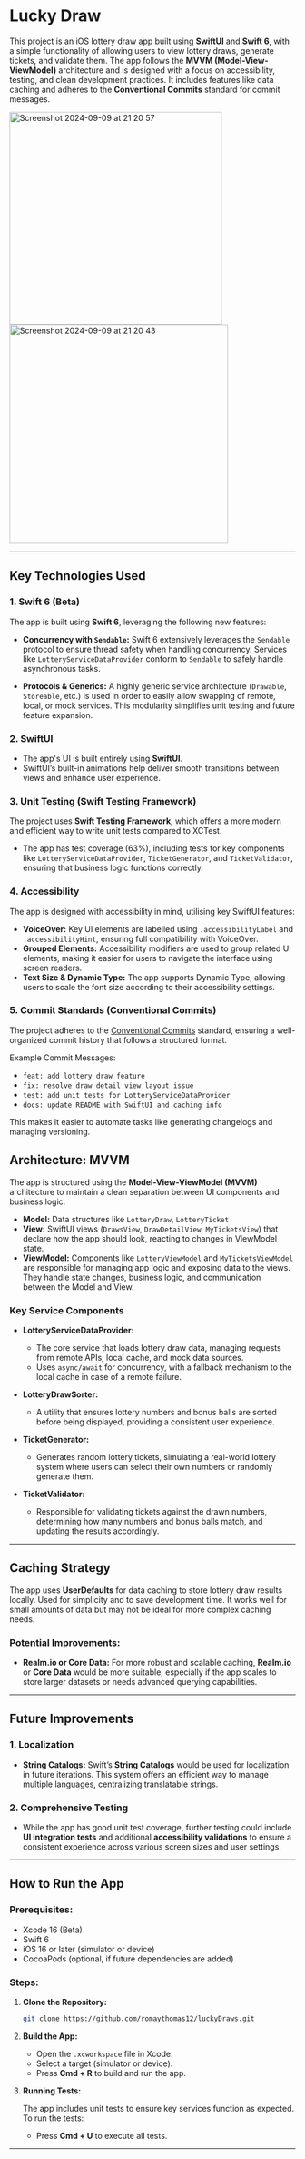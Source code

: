 # Lucky Draw

This project is an iOS lottery draw app built using **SwiftUI** and **Swift 6**, with a simple functionality of allowing users to view lottery draws, generate tickets, and validate them. The app follows the **MVVM (Model-View-ViewModel)** architecture and is designed with a focus on accessibility, testing, and clean development practices. It includes features like data caching and adheres to the **Conventional Commits** standard for commit messages.


<img width="374" alt="Screenshot 2024-09-09 at 21 20 57" src="https://github.com/user-attachments/assets/6e5e1cd4-ac17-444a-9d2d-c73fc7d4841e">

<img width="385" alt="Screenshot 2024-09-09 at 21 20 43" src="https://github.com/user-attachments/assets/9b898622-dc5b-4c03-9c1c-d3f48de31f1a">

---

## Key Technologies Used

### 1. Swift 6 (Beta)

The app is built using **Swift 6**, leveraging the following new features:

- **Concurrency with `Sendable`:** Swift 6 extensively leverages the `Sendable` protocol to ensure thread safety when handling concurrency. Services like `LotteryServiceDataProvider` conform to `Sendable` to safely handle asynchronous tasks.
  
- **Protocols & Generics:** A highly generic service architecture (`Drawable`, `Storeable`, etc.) is used in order to easily allow swapping of remote, local, or mock services. This modularity simplifies unit testing and future feature expansion.

### 2. SwiftUI

- The app's UI is built entirely using **SwiftUI**. 
- SwiftUI’s built-in animations help deliver smooth transitions between views and enhance user experience.
  
### 3. Unit Testing (Swift Testing Framework)

The project uses **Swift Testing Framework**, which offers a more modern and efficient way to write unit tests compared to XCTest.
- The app has test coverage (63%), including tests for key components like `LotteryServiceDataProvider`, `TicketGenerator`, and `TicketValidator`, ensuring that business logic functions correctly.

### 4. Accessibility

The app is designed with accessibility in mind, utilising key SwiftUI features:

- **VoiceOver:** Key UI elements are labelled using `.accessibilityLabel` and `.accessibilityHint`, ensuring full compatibility with VoiceOver.
- **Grouped Elements:** Accessibility modifiers are used to group related UI elements, making it easier for users to navigate the interface using screen readers.
- **Text Size & Dynamic Type:** The app supports Dynamic Type, allowing users to scale the font size according to their accessibility settings.

### 5. Commit Standards (Conventional Commits)

The project adheres to the [Conventional Commits](https://www.conventionalcommits.org/en/v1.0.0/) standard, ensuring a well-organized commit history that follows a structured format.

Example Commit Messages:
- `feat: add lottery draw feature`
- `fix: resolve draw detail view layout issue`
- `test: add unit tests for LotteryServiceDataProvider`
- `docs: update README with SwiftUI and caching info`

This makes it easier to automate tasks like generating changelogs and managing versioning.

## Architecture: MVVM

The app is structured using the **Model-View-ViewModel (MVVM)** architecture to maintain a clean separation between UI components and business logic.

- **Model:** Data structures like `LotteryDraw`, `LotteryTicket`
- **View:** SwiftUI views (`DrawsView`, `DrawDetailView`, `MyTicketsView`) that declare how the app should look, reacting to changes in ViewModel state.
- **ViewModel:** Components like `LotteryViewModel` and `MyTicketsViewModel` are responsible for managing app logic and exposing data to the views. They handle state changes, business logic, and communication between the Model and View.

### Key Service Components

- **LotteryServiceDataProvider:**
    - The core service that loads lottery draw data, managing requests from remote APIs, local cache, and mock data sources.
    - Uses `async/await` for concurrency, with a fallback mechanism to the local cache in case of a remote failure.

- **LotteryDrawSorter:**
    - A utility that ensures lottery numbers and bonus balls are sorted before being displayed, providing a consistent user experience.

- **TicketGenerator:**
    - Generates random lottery tickets, simulating a real-world lottery system where users can select their own numbers or randomly generate them.

- **TicketValidator:**
    - Responsible for validating tickets against the drawn numbers, determining how many numbers and bonus balls match, and updating the results accordingly.

---

## Caching Strategy

The app uses **UserDefaults** for data caching to store lottery draw results locally. Used for simplicity and to save development time. It works well for small amounts of data but may not be ideal for more complex caching needs.

### Potential Improvements:

- **Realm.io or Core Data:** For more robust and scalable caching, **Realm.io** or **Core Data** would be more suitable, especially if the app scales to store larger datasets or needs advanced querying capabilities.

---

## Future Improvements

### 1. Localization

- **String Catalogs:** Swift’s **String Catalogs** would be used for localization in future iterations. This system offers an efficient way to manage multiple languages, centralizing translatable strings.

### 2. Comprehensive Testing

- While the app has good unit test coverage, further testing could include **UI integration tests** and additional **accessibility validations** to ensure a consistent experience across various screen sizes and user settings.

---

## How to Run the App

### Prerequisites:

- Xcode 16 (Beta) 
- Swift 6
- iOS 16 or later (simulator or device)
- CocoaPods (optional, if future dependencies are added)

### Steps:

1. **Clone the Repository:**

    ```bash
    git clone https://github.com/romaythomas12/luckyDraws.git
    ```

2. **Build the App:**
    - Open the `.xcworkspace` file in Xcode.
    - Select a target (simulator or device).
    - Press **Cmd + R** to build and run the app.

3. **Running Tests:**

    The app includes unit tests to ensure key services function as expected. To run the tests:
    - Press **Cmd + U** to execute all tests.

---
